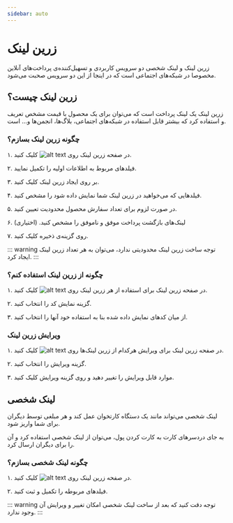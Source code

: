 ```yaml
---
sidebar: auto
---
```


# زرین لینک

زرین لینک و لینک شخصی دو سرویس کاربردی و تسهیل‌کننده‌ی پرداخت‌های آنلاین مخصوصا در شبکه‌های اجتماعی است که در اینجا از این دو سرویس صحبت می‌شود.

## زرین لینک چیست؟

زرین لینک یک لینک پرداخت است که می‌توان برای یک محصول با قیمت مشخص تعریف و استفاده کرد که بیشتر قابل استفاده در شبکه‌های اجتماعی، بلاگ‌ها، انجمن‌ها و… است.

### چگونه زرین لینک بسازم؟

۱. در صفحه زرین لینک روی ![alt text](/easypay/01.png) کلیک کنید.

۲. فیلدهای مربوط به اطلاعات اولیه را تکمیل نمایید.

۳. بر روی ایجاد زرین لینک کلیک کنید.

۴. فیلدهایی که می‌خواهید در زرین لینک شما نمایش داده شود را مشخص کنید.

۵. در صورت لزوم برای تعداد سفارش محصول محدودیت تعیین کنید.

۶. لینک‌های بازگشت پرداخت موفق و ناموفق را مشخص کنید. (اختیاری)

۷. روی گزینه‌ی ذخیره کلیک کنید.

::: warning توجه
ساخت زرین لینک محدودیتی ندارد، می‌توان به هر تعداد زرین لینک ایجاد کرد.
:::

### چگونه از زرین لینک استفاده کنم؟

۱. در صفحه زرین لینک برای استفاده از هر زرین لینک روی ![alt text](/easypay/03.png) کلیک کنید.

۲. گزینه نمایش کد را انتخاب کنید.

۳. از میان کدهای نمایش داده شده بنا به استفاده خود آنها را انتخاب کنید.

### ویرایش زرین لینک

۱. در صفحه زرین لینک برای ویرایش هرکدام از زرین لینک‌ها روی ![alt text](/easypay/03.png) کلیک کنید.

۲. گزینه ویرایش را انتخاب کنید.

۳. موارد قابل ویرایش را تغییر دهید و روی گزینه ویرایش کلیک کنید.

## لینک شخصی

لینک شخصی می‌تواند مانند یک دستگاه کارتخوان عمل کند و هر مبلغی توسط دیگران برای شما واریز شود.

به جای دردسرهای کارت به کارت کردن پول، می‌توان از لینک شخصی استفاده کرد و آن را برای دیگران ارسال کرد.

### چگونه لینک شخصی بسازم؟

۱. در صفحه زرین لینک روی ![alt text](/easypay/02.png) کلیک کنید.

۲. فیلدهای مربوطه را تکمیل و ثبت کنید.

::: warning توجه
دقت کنید که بعد از ساخت لینک شخصی امکان تغییر و ویرایش آن وجود ندارد.
:::

